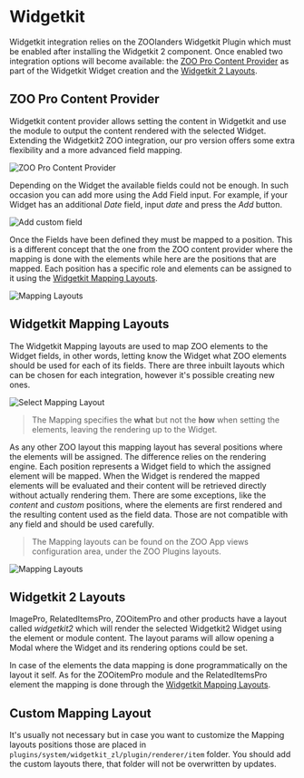 # Widgetkit

Widgetkit integration relies on the ZOOlanders Widgetkit Plugin which must be enabled after installing the Widgetkit 2 component. Once enabled two integration options will become available: the [ZOO Pro Content Provider](#zoo-pro-content-provider) as part of the Widgetkit Widget creation and the [Widgetkit 2 Layouts](#widgetkit-2-layouts).

## ZOO Pro Content Provider

Widgetkit content provider allows setting the content in Widgetkit and use the module to output the content rendered with the selected Widget. Extending the Widgetkit2 ZOO integration, our pro version offers some extra flexibility and a more advanced field mapping.

![ZOO Pro Content Provider](./assets/widgetkit/zoopro-content-provider.png)

Depending on the Widget the available fields could not be enough. In such occasion you can add more using the Add Field input. For example, if your Widget has an additional _Date_ field, input _date_ and press the _Add_ button.

![Add custom field](./assets/widgetkit/add-custom-field.png)

Once the Fields have been defined they must be mapped to a position. This is a different concept that the one from the ZOO content provider where the mapping is done with the elements while here are the positions that are mapped. Each position has a specific role and elements can be assigned to it using the [Widgetkit Mapping Layouts](#widgetkit-mapping-layouts).

![Mapping Layouts](./assets/widgetkit/mapping-layouts.png)

## Widgetkit Mapping Layouts

The Widgetkit Mapping layouts are used to map ZOO elements to the Widget fields, in other words, letting know the Widget what ZOO elements should be used for each of its fields. There are three inbuilt layouts which can be chosen for each integration, however it's possible creating new ones.

![Select Mapping Layout](./assets/widgetkit/select-mapping-layout.png)

> The Mapping specifies the **what** but not the **how** when setting the elements, leaving the rendering up to the Widget.

As any other ZOO layout this mapping layout has several positions where the elements will be assigned. The difference relies on the rendering engine. Each position represents a Widget field to which the assigned element will be mapped. When the Widget is rendered the mapped elements will be evaluated and their content will be retrieved directly without actually rendering them. There are some exceptions, like the _content_ and _custom_ positions, where the elements are first rendered and the resulting content used as the field data. Those are not compatible with any field and should be used carefully.

> The Mapping layouts can be found on the ZOO App views configuration area, under the ZOO Plugins layouts.

![Mapping Layouts](./assets/widgetkit/mapping-layouts.png)

## Widgetkit 2 Layouts

ImagePro, RelatedItemsPro, ZOOitemPro and other products have a layout called _widgetkit2_ which will render the selected Widgetkit2 Widget using the element or module content. The layout params will allow opening a Modal where the Widget and its rendering options could be set.

In case of the elements the data mapping is done programmatically on the layout it self. As for the ZOOitemPro module and the RelatedItemsPro element the mapping is done through the [Widgetkit Mapping Layouts](#widgetkit-mapping-layouts).

## Custom Mapping Layout

It's usually not necessary but in case you want to customize the Mapping layouts positions those are placed in `plugins/system/widgetkit_zl/plugin/renderer/item` folder. You should add the custom layouts there, that folder will not be overwritten by updates.
